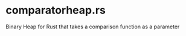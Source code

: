 comparatorheap.rs
=================

Binary Heap for Rust that takes a comparison function as a parameter
